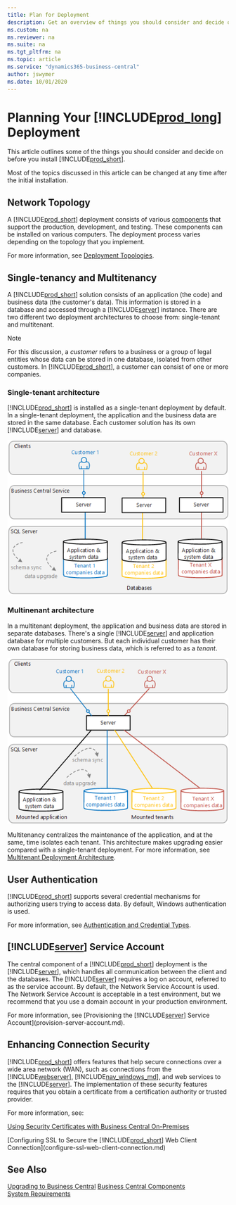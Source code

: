 ```yaml
---
title: Plan for Deployment
description: Get an overview of things you should consider and decide on before deploying
ms.custom: na
ms.reviewer: na
ms.suite: na
ms.tgt_pltfrm: na
ms.topic: article
ms.service: "dynamics365-business-central"
author: jswymer
ms.date: 10/01/2020
---
```

# Planning Your [!INCLUDE[prod_long](../developer/includes/prod_long.md)] Deployment

This article outlines some of the things you should consider and decide on before you install [!INCLUDE[prod_short](../developer/includes/prod_short.md)].

Most of the topics discussed in this article can be changed at any time after the initial installation.  

## Network Topology

A [!INCLUDE[prod_short](../developer/includes/prod_short.md)] deployment consists of various [components](product-and-architecture-overview.md) that support the production, development, and testing. These components can be installed on various computers. The deployment process varies depending on the topology that you implement.

For more information, see [Deployment Topologies](deployment-scenarios.md).

## Single-tenancy and Multitenancy

A [!INCLUDE[prod_short](../developer/includes/prod_short.md)] solution consists of an application (the code) and business data (the customer's data). This information is stored in a database and accessed through a [!INCLUDE[server](../developer/includes/server.md)] instance. There are two different two deployment architectures to choose from: single-tenant and multitenant.

> [!NOTE]
> For this discussion, a *customer* refers to  a business or a group of legal entities whose data can be stored in one database, isolated from other customers. In [!INCLUDE[prod_short](../developer/includes/prod_short.md)], a customer can consist of one or more companies.

### Single-tenant architecture

[!INCLUDE[prod_short](../developer/includes/prod_short.md)] is installed as a single-tenant deployment by default. In a single-tenant deployment, the application and the business data are stored in the same database. Each customer solution has its own [!INCLUDE[server](../developer/includes/server.md)] and database.

![Single-tenant architecture overview](../developer/media/architecture-singletenant.png "Single-tenant architecture overview")  

### Multinenant architecture

In a multitenant deployment, the application and business data are stored in separate databases. There's a single [!INCLUDE[server](../developer/includes/server.md)] and application database for multiple customers. But each individual customer has their own database for storing business data, which is referred to as a *tenant*. 

![Multitenant architecture overview](../developer/media/architecture-multitenant.png "Multitenant architecture overview")  

Multitenancy centralizes the maintenance of the application, and at the same, time isolates each tenant. This architecture makes upgrading easier compared with a single-tenant deployment. For more information, see [Multitenant Deployment Architecture](Multitenant-Deployment-Architecture.md).

## User Authentication

[!INCLUDE[prod_short](../developer/includes/prod_short.md)] supports several credential mechanisms for authorizing users trying to access data. By default, Windows authentication is used. 

For more information, see [Authentication and Credential Types](../administration/users-credential-types.md).

 
## [!INCLUDE[server](../developer/includes/server.md)] Service Account

The central component of a [!INCLUDE[prod_short](../developer/includes/prod_short.md)] deployment is the [!INCLUDE[server](../developer/includes/server.md)], which handles all communication between the client and the databases. The [!INCLUDE[server](../developer/includes/server.md)] requires a log on account, referred to as the service account. By default, the Network Service Account is used. The Network Service Account is acceptable in a test environment, but we recommend that you use a domain account in your production environment.

For more information, see [Provisioning the [!INCLUDE[server](../developer/includes/server.md)] Service Account](provision-server-account.md).
 
## Enhancing Connection Security

[!INCLUDE[prod_short](../developer/includes/prod_short.md)] offers features that help secure connections over a wide area network \(WAN\), such as connections from the [!INCLUDE[webserver](../developer/includes/webserver.md)], [!INCLUDE[nav_windows_md](../developer/includes/nav_windows_md.md)], and web services to the [!INCLUDE[server](../developer/includes/server.md)]. The implementation of these security features requires that you obtain a certificate from a certification authority or trusted provider.

For more information, see:

[Using Security Certificates with Business Central On-Premises](implement-security-certificates-production-environment.md)


[Configuring SSL to Secure the [!INCLUDE[prod_short](../developer/includes/prod_short.md)] Web Client Connection](configure-ssl-web-client-connection.md)


## See Also  

[Upgrading to Business Central](../upgrade/upgrading-to-business-central.md)
[Business Central Components](Product-and-Architecture-Overview.md)  
[System Requirements](system-requirement-business-central.md)  
